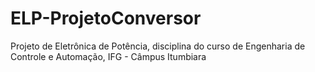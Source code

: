 # ELP-ProjetoConversor
Projeto de Eletrônica de Potência, disciplina do curso de Engenharia de Controle e Automação, IFG - Câmpus Itumbiara
